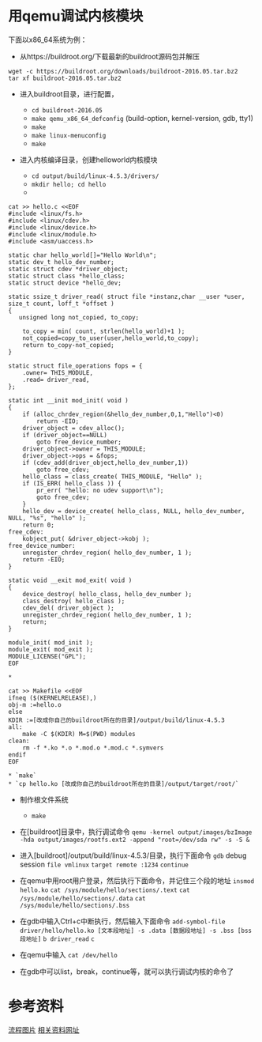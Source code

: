 用qemu调试内核模块
================

下面以x86_64系统为例：

- 从https://buildroot.org/下载最新的buildroot源码包并解压
```
wget -c https://buildroot.org/downloads/buildroot-2016.05.tar.bz2
tar xf buildroot-2016.05.tar.bz2
```

- 进入buildroot目录，进行配置，
	* `cd buildroot-2016.05`
	* `make qemu_x86_64_defconfig`
		(build-option, kernel-version, gdb, tty1)
	* `make`
	* `make linux-menuconfig`
	* `make`
	
- 进入内核编译目录，创建helloworld内核模块
	* `cd output/build/linux-4.5.3/drivers/`
	* `mkdir hello; cd hello`
	* 
```
cat >> hello.c <<EOF
#include <linux/fs.h>
#include <linux/cdev.h>
#include <linux/device.h>
#include <linux/module.h>
#include <asm/uaccess.h>

static char hello_world[]="Hello World\n";
static dev_t hello_dev_number;
static struct cdev *driver_object;
static struct class *hello_class;
static struct device *hello_dev;

static ssize_t driver_read( struct file *instanz,char __user *user, size_t count, loff_t *offset )
{
   unsigned long not_copied, to_copy;

    to_copy = min( count, strlen(hello_world)+1 );
    not_copied=copy_to_user(user,hello_world,to_copy);
    return to_copy-not_copied;
}

static struct file_operations fops = {
    .owner= THIS_MODULE,
    .read= driver_read,
};

static int __init mod_init( void )
{
    if (alloc_chrdev_region(&hello_dev_number,0,1,"Hello")<0)
        return -EIO;
    driver_object = cdev_alloc();
    if (driver_object==NULL)
        goto free_device_number;
    driver_object->owner = THIS_MODULE;
    driver_object->ops = &fops;
    if (cdev_add(driver_object,hello_dev_number,1))
        goto free_cdev;
    hello_class = class_create( THIS_MODULE, "Hello" );
    if (IS_ERR( hello_class )) {
        pr_err( "hello: no udev support\n");
        goto free_cdev;
    }
    hello_dev = device_create( hello_class, NULL, hello_dev_number, NULL, "%s", "hello" );
    return 0;
free_cdev:
    kobject_put( &driver_object->kobj );
free_device_number:
    unregister_chrdev_region( hello_dev_number, 1 );
    return -EIO;
}

static void __exit mod_exit( void )
{
    device_destroy( hello_class, hello_dev_number );
    class_destroy( hello_class );
    cdev_del( driver_object );
    unregister_chrdev_region( hello_dev_number, 1 );
    return;
}

module_init( mod_init );
module_exit( mod_exit );
MODULE_LICENSE("GPL");
EOF
```
	*
```
cat >> Makefile <<EOF
ifneq ($(KERNELRELEASE),)
obj-m :=hello.o
else
KDIR :=[改成你自己的buildroot所在的目录]/output/build/linux-4.5.3
all:
	make -C $(KDIR) M=$(PWD) modules
clean:
	rm -f *.ko *.o *.mod.o *.mod.c *.symvers
endif
EOF
```
	* `make`
	* `cp hello.ko [改成你自己的buildroot所在的目录]/output/target/root/`
	
- 制作根文件系统
	* `make`
	
- 在[buildroot]目录中，执行调试命令
  `qemu -kernel output/images/bzImage -hda output/images/rootfs.ext2 -append "root=/dev/sda rw" -s -S &`
  
  
- 进入[buildroot]/output/build/linux-4.5.3/目录，执行下面命令
  `gdb`
  debug session
  `file vmlinux`
  `target remote :1234`
  `continue`

- 在qemu中用root用户登录，然后执行下面命令，并记住三个段的地址
  `insmod hello.ko`
  `cat /sys/module/hello/sections/.text`
  `cat /sys/module/hello/sections/.data`
  `cat /sys/module/hello/sections/.bss`

- 在gdb中输入Ctrl+c中断执行，然后输入下面命令
  `add-symbol-file driver/hello/hello.ko [文本段地址] -s .data [数据段地址] -s .bss [bss段地址]`
  `b driver_read`
  `c`

- 在qemu中输入
  `cat /dev/hello`
  
- 在gdb中可以list，break，continue等，就可以执行调试内核的命令了

# 参考资料
[流程图片](buildroot_reference.jpg)
[相关资料网址](http://www.linux-magazine.com/Online/Features/Qemu-and-the-Kernel)
